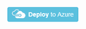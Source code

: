 <a href="https://portal.azure.com/#create/Microsoft.Template/uri/https%3A%2f%2fraw.githubusercontent.com%2fcricex%2fazure-quickstart-templates%2fmaster%2f101-aks%2fazuredeploy.json" target="_blank">
<img src="https://raw.githubusercontent.com/Azure/azure-quickstart-templates/master/1-CONTRIBUTION-GUIDE/images/deploytoazure.png"/>
</a>
